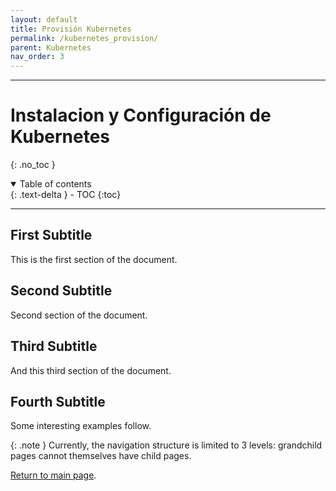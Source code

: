 ```yaml
---
layout: default
title: Provisión Kubernetes
permalink: /kubernetes_provision/
parent: Kubernetes
nav_order: 3
---
```

---

# Instalacion y Configuración de Kubernetes
{: .no_toc }

<details open markdown="block">
  <summary>
    Table of contents
  </summary>
  {: .text-delta }
- TOC
{:toc}
</details>

---
## First Subtitle

This is the first section of the document.
## Second Subtitle

Second section of the document.

## Third Subtitle

And this third section of the document.

## Fourth Subtitle
 
Some interesting examples follow.

{: .note }
Currently, the navigation structure is limited to 3 levels: grandchild pages cannot themselves have child pages.

[Return to main page]({{site.baseurl}}/).
